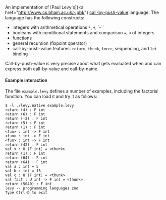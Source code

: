 An implementation of [Paul Levy's](<a href="http://www.cs.bham.ac.uk/~pbl/") [call-by-push-value](http://www.cs.bham.ac.uk/~pbl/cbpv.html)
language. The language has the following constructs:
* integers with arithmetical operations `*`, `+`, `-``
* booleans with conditional statements and comparison `=`, `<` of integers
* functions
* general recursion (fixpoint operator)
* call-by-push-value features: `return`, `thunk`, `force`, sequencing, and `let` binding

Call-by-push-value is very precise about what gets evaluated when and can express both
call-by-value and call-by-name.

#### Example interaction

The file `example.levy` defines a number of examples, including the factorial
function. You can load it and try it as follows:

    $ -l ./levy.native example.levy
    return (4) : F int
    return (6) : F int
    return (-2) : F int
    return (5) : F int
    return (1) : F int
    <fun> : int -> F int
    <fun> : int -> F int
    <fun> : int -> F int
    return (42) : F int
    val x : U (F int) = <thunk>
    return (1) : F int
    return (64) : F int
    return (64) : F int
    val a : int = 5
    val b : int = 15
    val c : U (F int) = <thunk>
    val fact : U int -> F int = <thunk>
    return (5040) : F int
    levy -- programming languages zoo
    Type Ctrl-D to exit
